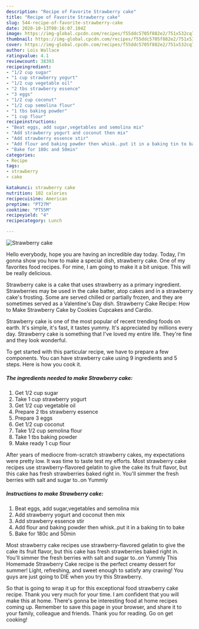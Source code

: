 ```yaml
---
description: "Recipe of Favorite Strawberry cake"
title: "Recipe of Favorite Strawberry cake"
slug: 544-recipe-of-favorite-strawberry-cake
date: 2020-10-13T00:16:07.104Z
image: https://img-global.cpcdn.com/recipes/f55ddc5705f882e2/751x532cq70/strawberry-cake-recipe-main-photo.jpg
thumbnail: https://img-global.cpcdn.com/recipes/f55ddc5705f882e2/751x532cq70/strawberry-cake-recipe-main-photo.jpg
cover: https://img-global.cpcdn.com/recipes/f55ddc5705f882e2/751x532cq70/strawberry-cake-recipe-main-photo.jpg
author: Lois Wallace
ratingvalue: 4.1
reviewcount: 38393
recipeingredient:
- "1/2 cup sugar"
- "1 cup strawberry yogurt"
- "1/2 cup vegetable oil"
- "2 tbs strawberry essence"
- "3 eggs"
- "1/2 cup coconut"
- "1/2 cup semolina flour"
- "1 tbs baking powder"
- "1 cup flour"
recipeinstructions:
- "Beat eggs, add sugar,vegetables and semolina mix"
- "Add strawberry yogurt and coconut then mix"
- "Add strawberry essence stir"
- "Add flour and baking powder then whisk..put it in a baking tin to bake"
- "Bake for 180c and 50min"
categories:
- Recipe
tags:
- strawberry
- cake

katakunci: strawberry cake 
nutrition: 102 calories
recipecuisine: American
preptime: "PT27M"
cooktime: "PT55M"
recipeyield: "4"
recipecategory: Lunch

---
```



![Strawberry cake](https://img-global.cpcdn.com/recipes/f55ddc5705f882e2/751x532cq70/strawberry-cake-recipe-main-photo.jpg)

Hello everybody, hope you are having an incredible day today. Today, I'm gonna show you how to make a special dish, strawberry cake. One of my favorites food recipes. For mine, I am going to make it a bit unique. This will be really delicious.

Strawberry cake is a cake that uses strawberry as a primary ingredient. Strawberries may be used in the cake batter, atop cakes and in a strawberry cake&#39;s frosting. Some are served chilled or partially frozen, and they are sometimes served as a Valentine&#39;s Day dish. Strawberry Cake Recipe: How to Make Strawberry Cake by Cookies Cupcakes and Cardio.

Strawberry cake is one of the most popular of recent trending foods on earth. It's simple, it's fast, it tastes yummy. It's appreciated by millions every day. Strawberry cake is something that I've loved my entire life. They're fine and they look wonderful.


To get started with this particular recipe, we have to prepare a few components. You can have strawberry cake using 9 ingredients and 5 steps. Here is how you cook it.

<!--inarticleads1-->

##### The ingredients needed to make Strawberry cake:

1. Get 1/2 cup sugar
1. Take 1 cup strawberry yogurt
1. Get 1/2 cup vegetable oil
1. Prepare 2 tbs strawberry essence
1. Prepare 3 eggs
1. Get 1/2 cup coconut
1. Take 1/2 cup semolina flour
1. Take 1 tbs baking powder
1. Make ready 1 cup flour


After years of mediocre from-scratch strawberry cakes, my expectations were pretty low. It was time to taste test my efforts. Most strawberry cake recipes use strawberry-flavored gelatin to give the cake its fruit flavor, but this cake has fresh strawberries baked right in. You&#39;ll simmer the fresh berries with salt and sugar to..on Yummly 

<!--inarticleads2-->

##### Instructions to make Strawberry cake:

1. Beat eggs, add sugar,vegetables and semolina mix
1. Add strawberry yogurt and coconut then mix
1. Add strawberry essence stir
1. Add flour and baking powder then whisk..put it in a baking tin to bake
1. Bake for 180c and 50min


Most strawberry cake recipes use strawberry-flavored gelatin to give the cake its fruit flavor, but this cake has fresh strawberries baked right in. You&#39;ll simmer the fresh berries with salt and sugar to..on Yummly This Homemade Strawberry Cake recipe is the perfect creamy dessert for summer! Light, refreshing, and sweet enough to satisfy any craving! You guys are just going to DIE when you try this Strawberry. 

So that is going to wrap it up for this exceptional food strawberry cake recipe. Thank you very much for your time. I am confident that you will make this at home. There's gonna be interesting food at home recipes coming up. Remember to save this page in your browser, and share it to your family, colleague and friends. Thank you for reading. Go on get cooking!

